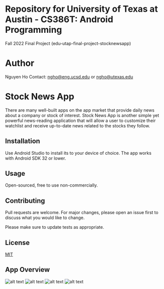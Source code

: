 # Repository for University of Texas at Austin - CS386T: Android Programming 
Fall 2022 Final Project (edu-utap-final-project-stocknewsapp)

# Author
Nguyen Ho
Contact: ngho@eng.ucsd.edu or ngho@utexas.edu

# Stock News App

There are many well-built apps on the app market that provide daily news about a company or stock of interest.
Stock News App is another simple yet powerful news-reading application that will allow a user to customize their 
watchlist and receive up-to-date news related to the stocks they follow.

## Installation

Use Android Studio to install its to your device of choice. The app works with Android SDK 32 or lower.

## Usage

Open-sourced, free to use non-commercially.

## Contributing

Pull requests are welcome. For major changes, please open an issue first
to discuss what you would like to change.

Please make sure to update tests as appropriate.

## License

[MIT](https://choosealicense.com/licenses/mit/)

## App Overview

![alt text](https://github.com/nguyenho51/edu-utap-final-project-stocknewsapp/blob/main/images/utap_final_project_stock_news_app_writeup-5.jpg?raw=true)
![alt text](https://github.com/nguyenho51/edu-utap-final-project-stocknewsapp/blob/main/images/utap_final_project_stock_news_app_writeup-2.jpg?raw=true)
![alt text](https://github.com/nguyenho51/edu-utap-final-project-stocknewsapp/blob/main/images/utap_final_project_stock_news_app_writeup-3.jpg?raw=true)
![alt text](https://github.com/nguyenho51/edu-utap-final-project-stocknewsapp/blob/main/images/utap_final_project_stock_news_app_writeup-4.jpg?raw=true)

